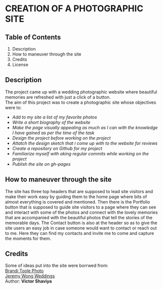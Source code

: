 # CREATION OF A PHOTOGRAPHIC SITE
## Table of Contents
1. Description
2. How to maneuver through the site
3. Credits
4. License

## Description
The project came up with a wedding photographic website where beautiful memories are refreshed with just a click of a button.   
The aim of this project was to create a photographic site whose objectives were to:    
- *Add to my site a list of my favorite photos*
- *Write a short biography of the website*
- *Make the page visually appealing as much as I can with the knowledge I have gained as per the time of the task*
- *Design the project before working on the project*
- *Attatch the design sketch that i come up with to the website for reviews*
- *Create a repository on Github for my project*
- *Familiarize myself with aking regular commits while working on the project*
- *Publish the site on gh-pages*
  
## How to maneuver through the site
The site has three top headers that are supposed to lead site visitors and make their work easy by guiding them to the home page where bits of almost everything is covered and mentioned. Then there is the Portfolio button that is supposed to guide site visitors to a page where they can see and interact with some of the photos and connect with the lovely memories that are accompanied with the beautiful photos that tell the stories of the memorable days. The Contact button is also at the header so as to give the site users an easy job in case someone would want to contact or reach out to me. Here they can find my contacts and invite me to come and capture the moments for them.

## Credits
Some of ideas put into the site were borrwed from:   
[Brandi Toole Photo](https://www.branditoolephoto.com/)   
[Jeremy Wong Weddings](https://unsplash.com/@jeremywongweddings)    
Author: __Victor Shaviya__


